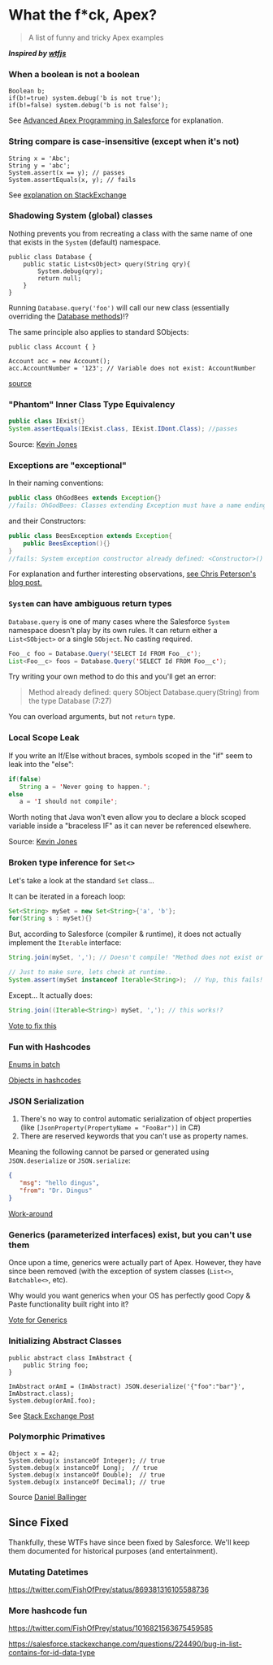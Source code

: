 # What the f*ck, Apex?

> A list of funny and tricky Apex examples

***Inspired by [wtfjs](https://github.com/denysdovhan/wtfjs)***

### When a boolean is not a boolean

``` apex
Boolean b;
if(b!=true) system.debug('b is not true');
if(b!=false) system.debug('b is not false');
```

See [Advanced Apex Programming in Salesforce](http://advancedapex.com/2012/08/23/funwithbooleans/) for explanation.


### String compare is case-insensitive (except when it's not) 

``` apex
String x = 'Abc';
String y = 'abc';
System.assert(x == y); // passes
System.assertEquals(x, y); // fails
```
See [explanation on StackExchange](https://salesforce.stackexchange.com/questions/80456/is-there-any-difference-in-equals-and-for-string-variables)

### Shadowing System (global) classes

Nothing prevents you from recreating a class with the same name of one that exists in the `System` (default) namespace.

``` apex
public class Database {
    public static List<sObject> query(String qry){
        System.debug(qry);
        return null;
    }
}
```

Running `Database.query('foo')` will call our new class (essentially overriding the [Database methods](https://developer.salesforce.com/docs/atlas.en-us.apexcode.meta/apexcode/apex_dynamic_soql.htm))!?

The same principle also applies to standard SObjects: 

```
public class Account { }

Account acc = new Account();
acc.AccountNumber = '123'; // Variable does not exist: AccountNumber
```


[source](https://twitter.com/FishOfPrey/status/1013530412121915392)

### "Phantom" Inner Class Type Equivalency 

```java
public class IExist{}
System.assertEquals(IExist.class, IExist.IDont.Class); //passes
```

Source: [Kevin Jones](https://twitter.com/nawforce/status/1154135982280597504)

### Exceptions are "exceptional"

In their naming conventions:

```java
public class OhGodBees extends Exception{}
//fails: OhGodBees: Classes extending Exception must have a name ending in 'Exception'
```

and their Constructors:

```java
public class BeesException extends Exception{
    public BeesException(){}
}
//fails: System exception constructor already defined: <Constructor>()
```

For explanation and further interesting observations, [see Chris Peterson's blog post.](https://www.ca-peterson.com/2015/01/23/leaky_abstractions_apex_exception_types/)

### `System` can have ambiguous return types

`Database.query` is one of many cases where the Salesforce `System` namespace doesn't play by its own rules. It can return either a `List<SObject>` or a single `SObject`.  No casting required.

```java
Foo__c foo = Database.Query('SELECT Id FROM Foo__c');
List<Foo__c> foos = Database.Query('SELECT Id FROM Foo__c');
```

Try writing your own method to do this and you'll get an error: 

> Method already defined: query SObject Database.query(String) from the type Database (7:27)

You can overload arguments, but not `return` type.

### Local Scope Leak

If you write an If/Else without braces, symbols scoped in the "if" seem to leak into the "else":

``` java
if(false)
   String a = 'Never going to happen.';
else
   a = 'I should not compile';
```
Worth noting that Java won't even allow you to declare a block scoped variable inside a "braceless IF" as it can never be referenced elsewhere.

Source: [Kevin Jones](https://twitter.com/nawforce/status/1180936132491657224)

### Broken type inference for `Set<>`

Let's take a look at the standard `Set` class...

It can be iterated in a foreach loop:

``` java
Set<String> mySet = new Set<String>{'a', 'b'};
for(String s : mySet){}
```

But, according to Salesforce (compiler & runtime), it does not actually implement the `Iterable` interface:

``` java
String.join(mySet, ','); // Doesn't compile! "Method does not exist or incorrect signature: void join(Set<String>, String)..."

// Just to make sure, lets check at runtime..
System.assert(mySet instanceof Iterable<String>);  // Yup, this fails! I guess Set really isn't an Iterable...
```

Except... It actually does:

``` java
String.join((Iterable<String>) mySet, ','); // this works!?
```

[Vote to fix this](https://success.salesforce.com/ideaView?id=08730000000kxLyAAI)

### Fun with Hashcodes

[Enums in batch](https://salesforce.stackexchange.com/questions/158557/enums-as-map-keys-dont-work-in-batchable)

[Objects in hashcodes](https://salesforce.stackexchange.com/questions/41741/map-set-size-when-sobjects-are-duplicated/41743#41743)

### JSON Serialization

1. There's no way to control automatic serialization of object properties (like `[JsonProperty(PropertyName = "FooBar")]` in C#)
2. There are reserved keywords that you can't use as property names.

Meaning the following cannot be parsed or generated using `JSON.deserialize` or `JSON.serialize`:

``` json
{
   "msg": "hello dingus",
   "from": "Dr. Dingus"
}
```

[Work-around](https://salesforce.stackexchange.com/questions/2276/how-do-you-deserialize-json-properties-that-are-reserved-words-in-apex)

### Generics (parameterized interfaces) exist, but you can't use them

Once upon a time, generics were actually part of Apex. However, they have since been removed (with the exception of system classes (`List<>`, `Batchable<>`, etc).  

Why would you want generics when your OS has perfectly good Copy & Paste functionality built right into it?

[Vote for Generics](https://success.salesforce.com/ideaView?id=08730000000aDnYAAU)

### Initializing Abstract Classes

``` apex
public abstract class ImAbstract {
    public String foo;
}

ImAbstract orAmI = (ImAbstract) JSON.deserialize('{"foo":"bar"}', ImAbstract.class);
System.debug(orAmI.foo);
```

See [Stack Exchange Post](https://salesforce.stackexchange.com/questions/250184/can-create-an-instance-of-abstract-class-salesforce-bug?atw=1)

### Polymorphic Primatives

``` apex
Object x = 42;
System.debug(x instanceOf Integer); // true
System.debug(x instanceOf Long);  // true
System.debug(x instanceOf Double);  // true
System.debug(x instanceOf Decimal); // true
```

Source [Daniel Ballinger](https://twitter.com/FishOfPrey/status/1051965154454265856)

## Since Fixed

Thankfully, these WTFs have since been fixed by Salesforce.  We'll keep them documented for historical purposes (and entertainment).

### Mutating Datetimes

https://twitter.com/FishOfPrey/status/869381316105588736

### More hashcode fun

https://twitter.com/FishOfPrey/status/1016821563675459585

https://salesforce.stackexchange.com/questions/224490/bug-in-list-contains-for-id-data-type
